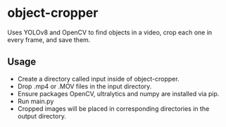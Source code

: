 # object-cropper
Uses YOLOv8 and OpenCV to find objects in a video, crop each one in every frame, and save them.

## Usage

- Create a directory called input inside of object-cropper.
- Drop .mp4 or .MOV files in the input directory.
- Ensure packages OpenCV, ultralytics and numpy are installed via pip. 
- Run main.py
- Cropped images will be placed in corresponding directories in the output directory.

